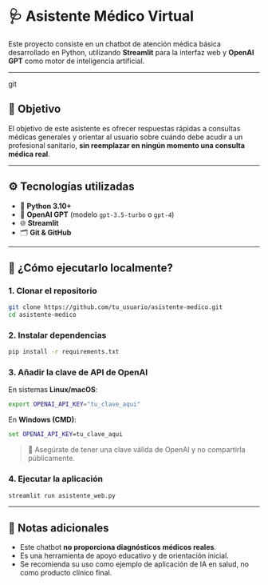 # 🩺 Asistente Médico Virtual

Este proyecto consiste en un chatbot de atención médica básica desarrollado en Python, utilizando **Streamlit** para la interfaz web y **OpenAI GPT** como motor de inteligencia artificial.

---
git
## 📌 Objetivo

El objetivo de este asistente es ofrecer respuestas rápidas a consultas médicas generales y orientar al usuario sobre cuándo debe acudir a un profesional sanitario, **sin reemplazar en ningún momento una consulta médica real**.

---

## ⚙️ Tecnologías utilizadas

- 🐍 **Python 3.10+**
- 🤖 **OpenAI GPT** (modelo `gpt-3.5-turbo` o `gpt-4`)
- 🌐 **Streamlit**
- 🗂️ **Git & GitHub**

---

## 🚀 ¿Cómo ejecutarlo localmente?

### 1. Clonar el repositorio

```bash
git clone https://github.com/tu_usuario/asistente-medico.git
cd asistente-medico
```

### 2. Instalar dependencias

```bash
pip install -r requirements.txt
```

### 3. Añadir la clave de API de OpenAI

En sistemas **Linux/macOS**:

```bash
export OPENAI_API_KEY="tu_clave_aqui"
```

En **Windows (CMD)**:

```cmd
set OPENAI_API_KEY=tu_clave_aqui
```

> 🔐 Asegúrate de tener una clave válida de OpenAI y no compartirla públicamente.

### 4. Ejecutar la aplicación

```bash
streamlit run asistente_web.py
```

---

## 📎 Notas adicionales

- Este chatbot **no proporciona diagnósticos médicos reales**.
- Es una herramienta de apoyo educativo y de orientación inicial.
- Se recomienda su uso como ejemplo de aplicación de IA en salud, no como producto clínico final.